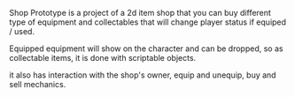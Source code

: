 Shop Prototype is a project of a 2d item shop that you can buy different type of equipment and collectables that will change player status if equiped / used.

Equipped equipment will show on the character and can be dropped, so as collectable items, it is done with scriptable objects.

it also has interaction with the shop's owner, equip and unequip, buy and sell mechanics.

